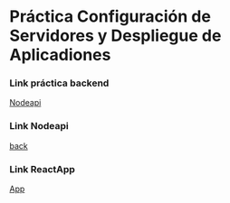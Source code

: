 # Práctica Configuración de Servidores y Despliegue de Aplicadiones

### Link práctica backend

[Nodeapi](https://github.com/enkhara/Nodepop.git)


### Link Nodeapi
[back](http://ec2-18-215-0-221.compute-1.amazonaws.com/)

### Link ReactApp
[App](http://18.215.0.221/)
